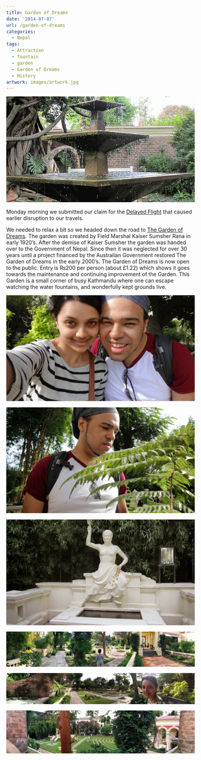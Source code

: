 ```yaml
---
title: Garden of Dreams
date: '2014-07-07'
url: /garden-of-dreams
categories:
  - Nepal
tags:
  - Attraction
  - fountain
  - garden
  - Garden of Dreams
  - History
artwork: images/artwork.jpg
---
```


[![](images/IMG_1986-MOTION.gif)](http://gonetraveling.me/wp-content/uploads/2014/07/IMG_1986-MOTION.gif)

Monday morning we submitted our claim for the [Delayed Flight](http:///2014/07/delayed/) that caused earlier disruption to our travels.

We needed to relax a bit so we headed down the road to [The Garden of Dreams](http://www.tripadvisor.co.uk/Attraction_Review-g293890-d1463768-Reviews-Garden_of_Dreams-Kathmandu_Kathmandu_Valley_Bagmati_Zone_Central_Region.html). The garden was created by Field Marshal Kaiser Sumsher Rana in early 1920’s. After the demise of Kaiser Sumsher the garden was handed over to the Government of Nepal. Since then it was neglected for over 30 years until a project financed by the Australian Government restored The Garden of Dreams in the early 2000’s. The Garden of Dreams is now open to the public. Entry is ₨200 per person (about £1.22) which shows it goes towards the maintenance and continuing improvement of the Garden. This Garden is a small corner of busy Kathmandu where one can escape watching the water fountains, and wonderfully kept grounds live.

![](images/Kim-and-Kyle-at-Garden-of-Dreams-1024x575.jpg)

![](images/DSC00062-1024x575.jpg)

![](images/IMG_2297-1024x575.jpg)

[![](images/PANO_20140707_161423-1024x190.jpg)](http://gonetraveling.me/wp-content/uploads/2014/07/PANO_20140707_161423.jpg)

[![](images/PANO_20140707_163050-1024x168.jpg)](http://gonetraveling.me/wp-content/uploads/2014/07/PANO_20140707_163050.jpg)

[![](images/PANO_20140707_172807-1024x234.jpg)](http://gonetraveling.me/wp-content/uploads/2014/07/PANO_20140707_172807.jpg)
